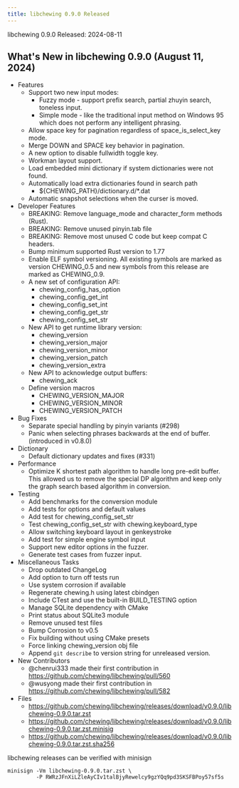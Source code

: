 ```yaml
---
title: libchewing 0.9.0 Released
---
```

libchewing 0.9.0 Released: 2024-08-11

What's New in libchewing 0.9.0 (August 11, 2024)
---------------------------------------------------------

* Features
  - Support two new input modes:
    - Fuzzy mode - support prefix search, partial zhuyin search, toneless input.
    - Simple mode - like the traditional input method on Windows 95 which does
      not perform any intelligent phrasing.
  - Allow space key for pagination regardless of space_is_select_key mode.
  - Merge DOWN and SPACE key behavior in pagination.
  - A new option to disable fullwidth toggle key.
  - Workman layout support.
  - Load embedded mini dictionary if system dictionaries were not found.
  - Automatically load extra dictionaries found in search path
    - ${CHEWING_PATH}/dictionary.d/*.dat
  - Automatic snapshot selections when the curser is moved.
* Developer Features
  - BREAKING: Remove language_mode and character_form methods (Rust).
  - BREAKING: Remove unused pinyin.tab file
  - BREAKING: Remove most unused C code but keep compat C headers.
  - Bump minimum supported Rust version to 1.77
  - Enable ELF symbol versioning. All existing symbols are marked as version
    CHEWING_0.5 and new symbols from this release are marked as CHEWING_0.9.
  - A new set of configuration API:
    - chewing_config_has_option
    - chewing_config_get_int
    - chewing_config_set_int
    - chewing_config_get_str
    - chewing_config_set_str
  - New API to get runtime library version:
    - chewing_version
    - chewing_version_major
    - chewing_version_minor
    - chewing_version_patch
    - chewing_version_extra
  - New API to acknowledge output buffers:
    - chewing_ack
  - Define version macros
    - CHEWING_VERSION_MAJOR
    - CHEWING_VERSION_MINOR
    - CHEWING_VERSION_PATCH
* Bug Fixes
  - Separate special handling by pinyin variants (#298)
  - Panic when selecting phrases backwards at the end of buffer. (introduced in
    v0.8.0)
* Dictionary
  - Default dictionary updates and fixes (#331)
* Performance
  - Optimize K shortest path algorithm to handle long pre-edit buffer. This
    allowed us to remove the special DP algorithm and keep only the graph search
    based algorithm in conversion.
* Testing
  - Add benchmarks for the conversion module
  - Add tests for options and default values
  - Add test for chewing_config_set_str
  - Test chewing_config_set_str with chewing.keyboard_type
  - Allow switching keyboard layout in genkeystroke
  - Add test for simple engine symbol input
  - Support new editor options in the fuzzer.
  - Generate test cases from fuzzer input.
* Miscellaneous Tasks
  - Drop outdated ChangeLog
  - Add option to turn off tests run
  - Use system corrosion if available
  - Regenerate chewing.h using latest cbindgen
  - Include CTest and use the built-in BUILD_TESTING option
  - Manage SQLite dependency with CMake
  - Print status about SQLite3 module
  - Remove unused test files
  - Bump Corrosion to v0.5
  - Fix building without using CMake presets
  - Force linking chewing_version obj file
  - Append `git describe` to version string for unreleased version.
* New Contributors
  - @chenrui333 made their first contribution in https://github.com/chewing/libchewing/pull/560
  - @wusyong made their first contribution in https://github.com/chewing/libchewing/pull/582
* Files
  - <https://github.com/chewing/libchewing/releases/download/v0.9.0/libchewing-0.9.0.tar.zst>
  - <https://github.com/chewing/libchewing/releases/download/v0.9.0/libchewing-0.9.0.tar.zst.minisig>
  - <https://github.com/chewing/libchewing/releases/download/v0.9.0/libchewing-0.9.0.tar.zst.sha256>

libchewing releases can be verified with minisign

    minisign -Vm libchewing-0.9.0.tar.zst \
             -P RWRzJFnXiLZleAyCIv1talBjyRewelcy9gzYQq9pd3SKSFBPoy57sf5s
